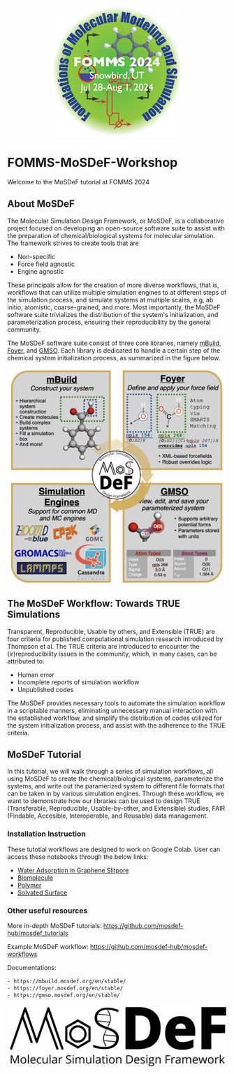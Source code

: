 <p align="center">
    <img src="images/FOMMS-2024-300px.png" width="300"/>
</p>

# FOMMS-MoSDeF-Workshop

Welcome to the MoSDeF tutorial at FOMMS 2024 

## About MoSDeF
The Molecular Simulation Design Framework, or MoSDeF, is a collaborative project focused on developing an open-source software suite to assist with the preparation of chemical/biological systems for molecular simulation. The framework strives to create tools that are
- Non-specific
- Force field agnostic
- Engine agnostic

These principals allow for the creation of more diverse workflows, that is, workflows that can utilize multiple simulation engines to at different steps of the simulation process, and simulate systems at multiple scales, e.g, ab initio, atomistic, coarse-grained, and more. Most importantly, the MoSDeF software suite trivializes the distribution of the system's initialization, and parameterization process, ensuring their reproducibility by the general community.

The MoSDeF software suite consist of three core libraries, namely [mBuild](https://github.com/mosdef-hub/mbuild), [Foyer](https://github.com/mosdef-hub/foyer), and [GMSO](https://github.com/mosdef-hub/gmso). Each library is dedicated to handle a certain step of the chemical system initialization process, as summarized in the figure below.

<p align="center">
    <img src="images/mosdef_scheme.jpg" width="500"/>
</p>

## The MoSDeF Workflow: Towards TRUE Simulations
Transparent, Reproducible, Usable by others, and Extensible (TRUE) are four criteria for published computational simulation research introduced by Thompson et al. The TRUE criteria are introduced to encounter the (ir)reproducibility issues in the community, which, in many cases, can be attributed to:
- Human error
- Incomplete reports of simulation workflow
- Unpublished codes

The MoSDeF provides necessary tools to automate the simulation workflow in a scriptable manners, eliminating unnecessary manual interaction with the established workflow, and simplify the distribution of codes utilized for the system initialization process, and assist with the adherence to the TRUE criteria.

## MoSDeF Tutorial

In this tutorial, we will walk through a series of simulation workflows, all using MoSDeF to create the chemical/biological systems, parameterize the systems, and write out the paramerized system to different file formats that can be taken in by various simulation engines.
Through these workflow, we want to demonstrate how our libraries can be used to design TRUE (Transferable, Reproducible, Usable-by-other, and Extensible) studies, FAIR (Findable, Accesible, Interoperable, and Reusable) data management.

### Installation Instruction

These tutotial workflows are designed to work on Google Colab. User can access these notebooks through the below links:

- [Water Adsorption in Graphene Slitpore]([https://colab.research.google.com/github/mosdef-hub/FOMMS-MoSDeF-Workshop/blob/main/slitpore_workflow/Slitpore-Workflow.ipynb](https://github.com/mosdef-hub/FOMMS-MoSDeF-Workshop/blob/main/workflows/slitpore_workflow/Slitpore-Workflow.ipynb))
- [Biomolecule](https://colab.research.google.com/github/mosdef-hub/FOMMS-MoSDeF-Workshop/blob/main/biomolecule_workflow/Biomolecule-Workflow.ipynb)
- [Polymer](https://colab.research.google.com/github/mosdef-hub/FOMMS-MoSDeF-Workshop/blob/main/polymer_workflow/hoomd-organics.ipynb)
- [Solvated Surface](https://colab.research.google.com/github/mosdef-hub/FOMMS-MoSDeF-Workshop/blob/main/solvated_surface_workflow/Solvated_Surface.ipynb)

### Other useful resources

More in-depth MoSDeF tutorials: https://github.com/mosdef-hub/mosdef_tutorials

Example MoSDeF workflow: https://github.com/mosdef-hub/mosdef-workflows

Documentations:

    - https://mbuild.mosdef.org/en/stable/
    - https://foyer.mosdef.org/en/stable/
    - https://gmso.mosdef.org/en/stable/


<p align="center">
    <img src="images/mosdef_logo.svg" width="500"/>
</p>
